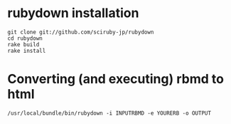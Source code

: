 # rubydown installation
```
git clone git://github.com/sciruby-jp/rubydown
cd rubydown
rake build
rake install
```

# Converting (and executing) rbmd to html
```
/usr/local/bundle/bin/rubydown -i INPUTRBMD -e YOURERB -o OUTPUT
```
